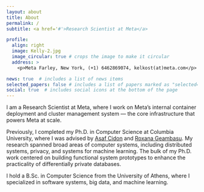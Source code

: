 ```yaml
---
layout: about
title: About
permalink: /
subtitle: <a href='#'>Research Scientist at Meta</a>

profile:
  align: right
  image: Kelly-2.jpg
  image_circular: true # crops the image to make it circular
  address: >
    <p>Meta Farley, New York, (+1) 6462869074, kelkost(at)meta.com</p>

news: true  # includes a list of news items
selected_papers: false # includes a list of papers marked as "selected={true}"
social: true  # includes social icons at the bottom of the page
---
```


I am a Research Scientist at Meta, where I work on Meta’s internal container deployment and cluster management system — the core infrastructure that powers Meta at scale.

Previously, I completed my Ph.D. in Computer Science at Columbia University, where I was advised by <a href="https://www.asafcidon.com/" target="_blank">Asaf Cidon</a> and <a href="https://roxanageambasu.github.io/" target="_blank">Roxana Geambasu</a>.
My research spanned broad areas of computer systems, including distributed systems, privacy, and systems for machine learning. 
The bulk of my Ph.D. work centered on building functional system prototypes to enhance the practicality of differentially private databases.

I hold a B.Sc. in Computer Science from the University of Athens, where I specialized in software systems, big data, and machine learning.

<!-- 
Put your address / P.O. box / other info right below your picture. You can also disable any these elements by editing `profile` property of the YAML header of your `_pages/about.md`. Edit `_bibliography/papers.bib` and Jekyll will render your [publications page](/al-folio/publications/) automatically.

Link to your social media connections, too. This theme is set up to use [Font Awesome icons](http://fortawesome.github.io/Font-Awesome/) and [Academicons](https://jpswalsh.github.io/academicons/), like the ones below. Add your Facebook, Twitter, LinkedIn, Google Scholar, or just disable all of them. -->
